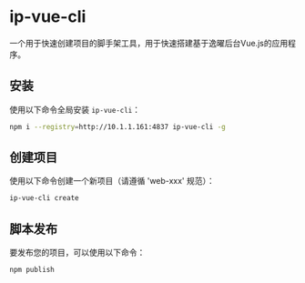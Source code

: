 # ip-vue-cli

一个用于快速创建项目的脚手架工具，用于快速搭建基于逸曜后台Vue.js的应用程序。

## 安装

使用以下命令全局安装 `ip-vue-cli`：

```bash
npm i --registry=http://10.1.1.161:4837 ip-vue-cli -g
```

## 创建项目

使用以下命令创建一个新项目（请遵循 'web-xxx' 规范）：

```bash
ip-vue-cli create
```

## 脚本发布

要发布您的项目，可以使用以下命令：

```bash
npm publish
```
